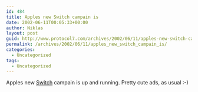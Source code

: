 ```yaml
---
id: 484
title: Apples new Switch campain is
date: 2002-06-11T00:05:33+00:00
author: Niklas
layout: post
guid: http://www.protocol7.com/archives/2002/06/11/apples-new-switch-campain-is/
permalink: /archives/2002/06/11/apples_new_switch_campain_is/
categories:
  - Uncategorized
tags:
  - Uncategorized
---
```

<div class='microid-70afd6c5d9d98b5fc960c85fee81959ecddcb22f'>
  <p>
    Apples new <a href="http://www.apple.com/switch/">Switch</a> campain is up and running. Pretty cute ads, as usual :-)
  </p>
</div>